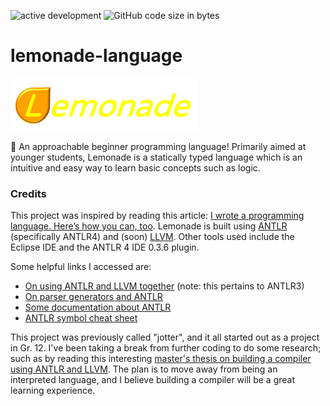 ![active development](https://img.shields.io/badge/active%20dev-yes-brightgreen.svg)
![GitHub code size in bytes](https://img.shields.io/github/languages/code-size/simcard0000/lemonade-language.svg)
# lemonade-language

<img src="https://github.com/simcard0000/lemonade-language/blob/master/lemonadeLogo.png" width = 300>

🍋 An approachable beginner programming language! Primarily aimed at younger students, Lemonade is a statically typed language which is an intuitive and easy way to learn basic concepts such as logic.

### Credits
This project was inspired by reading this article: [I wrote a programming language. Here’s how you can, too](https://www.freecodecamp.org/news/the-programming-language-pipeline-91d3f449c919/?gi=25625ae8b816). Lemonade is built using [ANTLR](https://www.antlr.org/) (specifically ANTLR4) and (soon) [LLVM](https://llvm.org/). Other tools used include the Eclipse IDE and the ANTLR 4 IDE 0.3.6 plugin.

Some helpful links I accessed are:
* [On using ANTLR and LLVM together](https://theantlrguy.atlassian.net/wiki/spaces/ANTLR3/pages/2687062/LLVM) (note: this pertains to ANTLR3)
* [On parser generators and ANTLR](https://ocw.mit.edu/ans7870/6/6.005/s16/classes/18-parser-generators/)
* [Some documentation about ANTLR](https://github.com/antlr/antlr4/blob/master/doc/index.md) 
* [ANTLR symbol cheat sheet](https://theantlrguy.atlassian.net/wiki/spaces/ANTLR3/pages/2687036/ANTLR+Cheat+Sheet)

This project was previously called "jotter", and it all started out as a project in Gr. 12. I've been taking a break from further coding to do some research; such as by reading this interesting [master's thesis on building a compiler using ANTLR and LLVM](https://oatd.org/oatd/record?record=handle%5C%3A10211.3%5C%2F158484). The plan is to move away from being an interpreted language, and I believe building a compiler will be a great learning experience.
